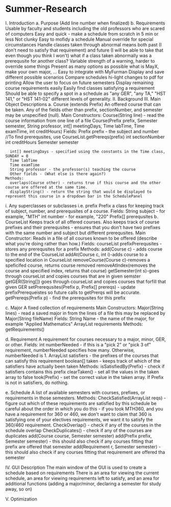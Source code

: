 # Summer-Research
I. Introduction
  a. Purpose (Add line number when finalized)
  b. Requirements
    Usable by faculty and students 
      including the old professors who are scared of computers
      Easy and quick - make a schedule from scratch in 5 min or less
      Not clunky
    Easy to mofidy a schedule
    Manual override for special circumstances
      Handle classes taken through abnormal means 
        both past (I don't need to satisfy that requirement) 
          and future (I will be able to take that even though you think I won't)
        what if a class taken abnormally was a prerequsite for another class?
      Variable strength of a warning, harder to override some things
    Present as many options as possible
      what is MayX, make your own major, ...
    Easy to integrate with MyFurman
    Display and save different possible scenarios
    Compare schedules
      hi-light changes
      to pdf for printing
    Allow the user to focus on future semesters
    Display remaining course requirements easily
    Easily find classes satisfying a requirement
    Should be able to specify a spot in a schedule as "any GER", "any TA," "HST 141," or "HST 141-02"
      different levels of generality.
II. Background
III. Main Object Descriptions
  a. Course (extends Prefix)
    An offered course that can be taken.
    Any of the fields other than prefix, sectionNumber, and semester may be unspecified (null).
    Main Constructors:
      Course(String line) - read the course information from one line of a file
      Course(Prefix prefix, Semester semester, String professor, int[] meetingDays, 
          Time labTime, Time examTime, int creditHours)
    Fields:
      Prefix prefix - the subject and number
        //To find prerequsites, use CourseList.getPrereqs(prefix)
      int sectionNumber
      int creditHours
      Semester semester
      
      int[] meetingDays - specified using the constants in the Time class, SUNDAY = 0
      Time labTime
      Time examTime
      String professor - the professor(s) teaching the course
      Other fields - (What else is there again?)
    Methods:
      overlaps(Course other) - returns true if this course and the other course are offered at the same time.
      displayString() - return the string that would be displayed to represent this course in a dropdown bar in the SchedulePanel
   i. Any superclasses or subclasses i.e. prefix 
     Prefix
       a class for keeping track of subject, number, and prerequsites of a course.
       Fields:
       String subject - for example, "MTH"
       int number - for example, "220"
       Prefix[] prerequsites
  b. CourseList
    Keeps track of all offered courses.
    Also keeps track of course prefixes and their prerequsites - ensures that you don't have two prefixes with the same number
      and subject but different prerequsites.
    Main Constructor: Reads in a file of all courses known to be offered (describe what you're doing rather than how.)
    Fields:
      courseList
      prefixPrerequsites - stores any prerequsites for a prefix
    Methods:
      add(Course c) - adds course to the end of the CourseList
      addAt(Course c, int i)-adds course to a specified location in CourseList
      removeCourse(Course c)-removes a speficifed course, returns course removed
      removeAtIndex(removes the course and specified index, returns that course)
      getSemester(int s)-goes through courseList and copies courses that are in given semster
      getGER(String[]) goes through courseList and copies courses that forfill that given GER
      setPrerequsites(Prefix p, Prefix[] prereqs) - update prefixPrerequeistes so future calls to getPrerqs will be accurate.
      getPrereqs(Prefix p) - find the prerequsites for this prefix
  
  c. Major
    A fixed collection of requirements
    Main Constructors:
      Major(String lines) - read a saved major in from the lines of a file
        this may be replaced by Major(String fileName)
    Fields:
      String Name - the name of the major, for example "Applied Mathematics"
      ArrayList<Requirement> requirements
    Methods:
      getRequirements()
      
  d. Requirement
    A requirement for courses necessary to a major, minor, GER, or other.
    Fields:
      int numberNeeded - if this is a "pick 2" or "pick 3 of" requirement, numberNeeded specifies how many. Otherwise, numberNeeded is 1.
      ArrayList<Prefix> satisfiers - the prefixes of the courses that can satisfy this requirement
      boolean[] taken - keeps track of which of the satisfiers have actually been taken
    Methods:
      isSatisfiedBy(Prefix) - check if satisfiers contains this prefix
      clearTaken() - set all the values in the taken array to false
      took(Prefix) - set the correct value in the taken array. If Prefix is not in satisfiers, do nothing.

      
  e. Schedule
    A list of available semesters with courses, prefixes, or requirements in those semesters. 
    Methods:
      CheckSatisfied(ArrayList<Requirement> reqs) - figure out which of these requirements are satisfied by this schedule
        be careful about the order in which you do this - if you took MTH360, and you have a requirement for
        360 or 460, we don't want to claim that 360 is satisfying one of your electives requirements, we want it to satisfy
        the 360/460 requirement.
      CheckOverlap() - check if any of the courses in the schedule overlap
      CheckDuplicates() - check if any of the courses are duplicates
      add(Course course, Semester semester)
      add(Prefix prefix, Semester semester) - this should also check if any courses fitting that prefix are offered that semester
      add(Requirement r, Semester semester) - this should also check if any courses fitting that requirement are offered tha semester
      
  
IV. GUI Description
  The main window of the GUI is used to create a schedule based on requirements
  There is an area for viewing the current schedule, an area for viewing requirements left to satisfy, and an area for 
    additional functions (adding a major/minor, declaring a semester for study away, so on)
  
V. Optimization
